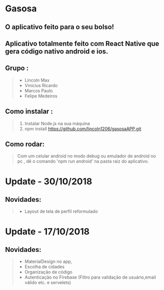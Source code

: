# Gasosa 
## O aplicativo feito para o seu bolso! 
## Aplicativo totalmente feito com React Native que gera código nativo android e ios.
## Grupo :
> + Lincoln Max
> + Vinicius Ricardo
> + Marcos Paulo
> + Felipe Medeiros
## Como instalar :
> 1. Instalar Node.js na sua máquina
> 2. npm install https://github.com/lincoln1206/gasosaAPP.git

## Como rodar:
> Com um celular android no modo debug ou emulador de android no pc , 
dê o comando 'npm run android' na pasta raiz do aplicativo.

# Update - 30/10/2018
## Novidades:
> + Layout de tela de perfil reformulado
 
# Update - 17/10/2018
## Novidades:

> + MaterialDesign no app,
> + Escolha de cidades
> + Organização de código
> + Autenticação no Firebase (Filtro para validação de usuário,email válido etc. e servelets)



